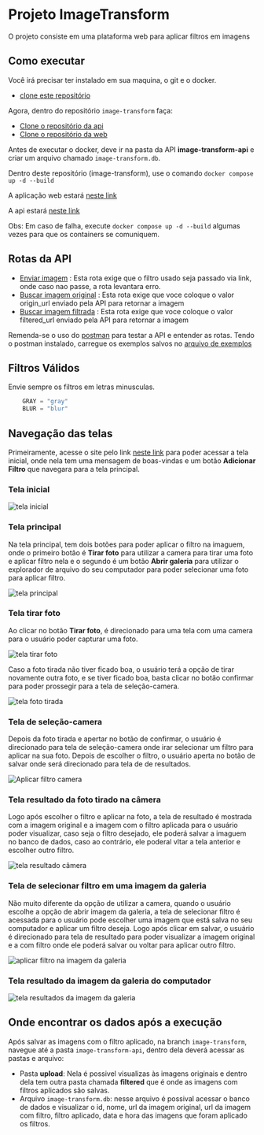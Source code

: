 # Projeto ImageTransform

O projeto consiste em uma plataforma web para aplicar filtros em imagens

## Como executar

Você irá precisar ter instalado em sua maquina, o git e o docker.

- [clone este repositório](https://github.com/mauriciobenjamin700/image-transform.git)

Agora, dentro do repositório `image-transform` faça:

- [Clone o repositório da api](https://github.com/mauriciobenjamin700/image-transform-api.git)
- [Clone o repositório da web](https://github.com/mauriciobenjamin700/image-transform-web.git)

Antes de executar o docker, deve ir na pasta da API **image-transform-api** e criar um arquivo chamado `image-transform.db`.

Dentro deste repositório (image-transform), use o comando `docker compose up -d --build`

A aplicação web estará [neste link](http://localhost:8080)

A api estará [neste link](http://localhost:8005)

Obs: Em caso de falha, execute `docker compose up -d --build` algumas vezes para que os containers se comuniquem.

## Rotas da API

- [Enviar imagem](http://localhost:8005/image/FILTRO_QUE_DESEJA_USAR) : Esta rota exige que o filtro usado seja passado via link, onde caso nao passe, a rota levantara erro.
- [Buscar imagem original](http://localhost:8005/{origin_url}) : Esta rota exige que voce coloque o valor origin_url enviado pela API para retornar a imagem
- [Buscar imagem filtrada](http://localhost:8005/{filtered_url}) : Esta rota exige que voce coloque o valor filtered_url enviado pela API para retornar a imagem

Remenda-se o uso do [postman](https://www.postman.com/) para testar a API e entender as rotas. Tendo o postman instalado, carregue os exemplos salvos no [arquivo de exemplos](/docs/ImageTransform.postman_collection.json)

## Filtros Válidos

Envie sempre os filtros em letras minusculas.

```python
    GRAY = "gray"
    BLUR = "blur"
```

## Navegação das telas

Primeiramente, acesse o site pelo link [neste link](http://localhost:8080) para poder acessar a tela inicial, onde nela tem uma mensagem de boas-vindas e um botão **Adicionar Filtro** que navegara para a tela principal.

### Tela inicial

![tela inicial](./docs/tela%20inicial.jpg)

### Tela principal

Na tela principal, tem dois botões para poder aplicar o filtro na imaguem, onde o primeiro botão é **Tirar foto** para utilizar a camera para tirar uma foto e aplicar filtro nela e o segundo é um botão **Abrir galeria** para utilizar o explorador de arquivo do seu computador para poder selecionar uma foto para aplicar filtro.

![tela principal](/docs/tela%20principal.png)

### Tela tirar foto

Ao clicar no botão **Tirar foto**, é direcionado para uma tela com uma camera para o usuário poder capturar uma foto.

![tela tirar foto](/docs/tela%20tirar%20foto.jpg)

Caso a foto tirada não tiver ficado boa, o usuário terá a opção de tirar novamente outra foto, e se tiver ficado boa, basta clicar no botão confirmar para poder prossegir para a tela de seleção-camera.

![tela foto tirada](/docs/tela%20foto%20tirada.jpg)

### Tela de seleção-camera

Depois da foto tirada e apertar no botão de confirmar, o usuário é direcionado para tela de seleção-camera onde irar selecionar um filtro para aplicar na sua foto. Depois de escolher o filtro, o usuário aperta no botão de salvar onde será direcionado para tela de de resultados.

![Aplicar filtro camera](/docs/aplicar%20filtro%20camera.jpg)

### Tela resultado da foto tirado na câmera

Logo após escolher o filtro e aplicar na foto, a tela de resultado é mostrada com a imagem original e a imagem com o filtro aplicada para o usuário poder visualizar, caso seja o filtro desejado, ele poderá salvar a imaguem no banco de dados, caso ao contrário, ele poderal vltar a tela anterior e escolher outro filtro.

![tela resultado câmera](/docs/resultado%20camera.jpg)

### Tela de selecionar filtro em uma imagem da galeria

Não muito diferente da opção de utilizar a camera, quando o usuário escolhe a opção de abrir imagem da galeria, a tela de selecionar filtro é acessada para o usuário pode escolher uma imagem que está salva no seu computador e aplicar um filtro deseja. Logo após clicar em salvar, o usuário é direcionado para tela de resultado para poder visualizar a imagem original e a com filtro onde ele poderá salvar ou voltar para aplicar outro filtro.

![aplicar filtro na imagem da galeria](/docs/tela%20de%20selecionar%20filtro%20galeria.jpg)

### Tela resultado da imagem da galeria do computador

![tela resultados da imagem da galeria](/docs/tela%20resultado.png)

## Onde encontrar os dados após a execução

Após salvar as imagens com o filtro aplicado, na branch `image-transform`, navegue até a pasta `image-transform-api`, dentro dela deverá acessar as pastas e arquivo:

- Pasta **upload**: Nela é possivel visualizas às imagens originais e dentro dela tem outra pasta chamada **filtered** que é onde as imagens com filtros aplicados são salvas.
- Arquivo `image-transform.db`: nesse arquivo é possival acessar o banco de dados e visualizar o id, nome, url da imagem original, url da imagem com filtro, filtro aplicado, data e hora das imagens que foram aplicado os filtros.